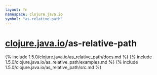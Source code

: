 ```yaml
---
layout: fn
namespace: clojure.java.io
symbol: "as-relative-path"
---
```


# [clojure.java.io](../)/as-relative-path

{% include 1.5.0/clojure.java.io/as_relative_path/docs.md %}
{% include 1.5.0/clojure.java.io/as_relative_path/examples.md %}
{% include 1.5.0/clojure.java.io/as_relative_path/src.md %}

